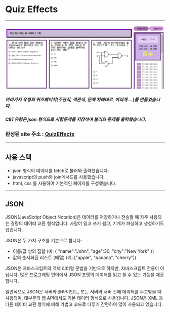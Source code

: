 # Quiz Effects
-------------------------------

![quizEffects 썸네일이미지](/img/quiz-site.png)

##### 여러가지 유형의 퀴즈페이지(주관식, 객관식, 문제 차례대로, 여러개 ...)를 만들었습니다.
##### CBT유형은 json 형식으로 시험문제를 저장하여 불러와 문제를 출력했습니다.

### 완성된 site 주소 : [QuizEffects][quizlink]
[quizlink]: https://jinyongjang.github.io/web2023/javascript/quiz/quizEffect07.html

------------------------------
## 사용 스택
- json 형식의 데이터를 fetch로 불러와 출력했습니다.
- javascript의 push와 join메서드를 사용했습니다.
- html, css 를 사용하여 기본적인 페이지를 구성했습니다.

-----------------------------------
## JSON
JSON(JavaScript Object Notation)은 데이터를 저장하거나 전송할 때 자주 사용되는 경량의 데이터 교환 형식입니다. 사람이 읽고 쓰기 쉽고, 기계가 파싱하고 생성하기도 쉽습니다.

JSON은 두 가지 구조를 기본으로 합니다:

- 이름/값 쌍의 집합 (예: { "name":"John", "age":30, "city":"New York" })
- 값의 순서화된 리스트 (배열) (예: ["apple", "banana", "cherry"])

JSON은 자바스크립트의 객체 리터럴 문법을 기반으로 하지만, 자바스크립트 전용이 아닙니다. 많은 프로그래밍 언어에서 JSON 포맷의 데이터를 읽고 쓸 수 있는 기능을 제공합니다.

일반적으로 JSON은 서버와 클라이언트, 또는 서버와 서버 간에 데이터를 주고받을 때 사용되며, 대부분의 웹 API에서도 기본 데이터 형식으로 사용됩니다.
JSON은 XML 등 다른 데이터 교환 형식에 비해 가볍고 코드로 다루기 간편하여 많이 사용되고 있습니다.
